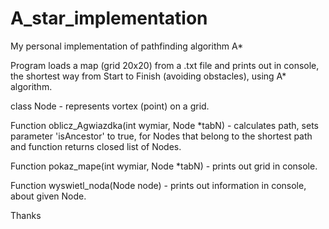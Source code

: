 # A_star_implementation
My personal implementation of pathfinding algorithm A*

Program loads a map (grid 20x20) from a .txt file and prints out in console, the shortest way from Start to Finish (avoiding obstacles), using A* algorithm.

class Node - represents vortex (point) on a grid.

Function oblicz_Agwiazdka(int wymiar, Node *tabN) - calculates path, sets parameter 'isAncestor' to true, for Nodes that belong to the shortest path and function returns closed list of Nodes.

Function pokaz_mape(int wymiar, Node *tabN) - prints out grid in console.

Function wyswietl_noda(Node node) -  prints out information in console, about given Node.

Thanks
